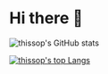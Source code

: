 # Hi there 👋

![thissop's GitHub stats](https://github-readme-stats.vercel.app/api?username=thissop&theme=monokai&show_icons=true)

[![thissop's top Langs](https://github-readme-stats.vercel.app/api/top-langs/?username=thissop&layout=compact&theme=monokai)](https://github.com/anuraghazra/github-readme-stats)
